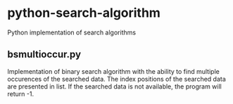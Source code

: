 # python-search-algorithm
Python implementation of search algorithms

## bsmultioccur.py
Implementation of binary search algorithm with the ability to find multiple occurences of the searched data. The index positions of the searched data are presented in list. If the searched data is not available, the program will return -1.
